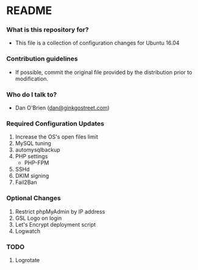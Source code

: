 # README #

### What is this repository for? ###

* This file is a collection of configuration changes for Ubuntu 16.04

### Contribution guidelines ###

* If possible, commit the original file provided by the distribution prior to modification.

### Who do I talk to? ###

* Dan O'Brien (dan@ginkgostreet.com)


### Required Configuration Updates ###

1.   Increase the OS's open files limit
2.   MySQL tuning
3.   automysqlbackup
4.   PHP settings
     * PHP-FPM
5.   SSHd
6.   DKIM signing
7.   Fail2Ban

### Optional Changes ###

1.   Restrict phpMyAdmin by IP address
2.   GSL Logo on login
3.   Let's Encrypt deployment script
4.   Logwatch

### TODO ###

1.   Logrotate
